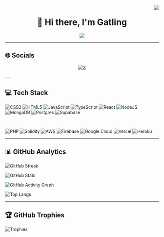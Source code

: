 <img align="right" src="https://visitor-badge.laobi.icu/badge?page_id=iamgatling.iamgatling" />

<h1 align="center">👋 Hi there, I'm Gatling</h1>

<p align="center">
  <a href="https://git.io/typing-svg">
    <img src="https://readme-typing-svg.herokuapp.com?font=Poppins&color=84A12D&size=30&center=true&vCenter=true&lines=Full+Stack+Developer;Critical+Thinker;I+love+building+stuff" />
  </a>
</p>

---

## 🌐 Socials
<p align="center">
  <a href="https://x.com/iamgatling" target="_blank">
    <img src="https://img.shields.io/badge/X-000000?style=for-the-badge&logo=x&logoColor=white" alt="X">
  </a>
</p>
---

## 💻 Tech Stack
<p align="center">
  
![CSS3](https://img.shields.io/badge/css3-1572B6?style=for-the-badge&logo=css3&logoColor=white)
![HTML5](https://img.shields.io/badge/html5-E34F26?style=for-the-badge&logo=html5&logoColor=white)
![JavaScript](https://img.shields.io/badge/javascript-F7DF1E?style=for-the-badge&logo=javascript&logoColor=black)
![TypeScript](https://img.shields.io/badge/typescript-007ACC?style=for-the-badge&logo=typescript&logoColor=white)
![React](https://img.shields.io/badge/react-20232A?style=for-the-badge&logo=react&logoColor=61DAFB)
![NodeJS](https://img.shields.io/badge/node.js-339933?style=for-the-badge&logo=node.js&logoColor=white)
![MongoDB](https://img.shields.io/badge/mongodb-4EA94B?style=for-the-badge&logo=mongodb&logoColor=white)
![Postgres](https://img.shields.io/badge/postgres-316192?style=for-the-badge&logo=postgresql&logoColor=white)
![Supabase](https://img.shields.io/badge/supabase-3ECF8E?style=for-the-badge&logo=supabase&logoColor=white)

<br/>

![PHP](https://img.shields.io/badge/php-777BB4?style=for-the-badge&logo=php&logoColor=white)
![Solidity](https://img.shields.io/badge/solidity-363636?style=for-the-badge&logo=solidity&logoColor=white)
![AWS](https://img.shields.io/badge/aws-FF9900?style=for-the-badge&logo=amazon-aws&logoColor=white)
![Firebase](https://img.shields.io/badge/firebase-039BE5?style=for-the-badge&logo=firebase)
![Google Cloud](https://img.shields.io/badge/googlecloud-4285F4?style=for-the-badge&logo=google-cloud&logoColor=white)
![Vercel](https://img.shields.io/badge/vercel-000000?style=for-the-badge&logo=vercel&logoColor=white)
![Heroku](https://img.shields.io/badge/heroku-430098?style=for-the-badge&logo=heroku&logoColor=white)

</p>

---

## 📊 GitHub Analytics
<p align="center">
  
![GitHub Streak](https://github-readme-streak-stats.herokuapp.com?user=iamgatling&theme=tokyonight)  

![GitHub Stats](https://github-readme-stats.vercel.app/api?username=iamgatling&show_icons=true&theme=tokyonight)  

![GitHub Activity Graph](https://github-readme-activity-graph.vercel.app/graph?username=iamgatling&theme=tokyo-night)

![Top Langs](https://github-readme-stats.vercel.app/api/top-langs/?username=iamgatling&layout=compact&theme=tokyonight)

</p>

---

## 🏆 GitHub Trophies
<p align="center">
  
![Trophies](https://github-profile-trophy.vercel.app/?username=iamgatling&theme=gotham&no-frame=false&no-bg=false&margin-w=4)

</p>
